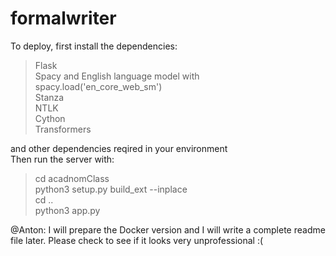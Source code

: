 # formalwriter
To deploy, first install the dependencies:

 > Flask<br>
 > Spacy and English language model with spacy.load('en_core_web_sm')<br> 
 > Stanza<br>
 > NTLK<br> 
 > Cython<br> 
 > Transformers<br>
 
and other dependencies reqired in your environment<br>
Then run the server with:

> cd acadnomClass<br> 
> python3 setup.py build_ext --inplace<br> 
> cd ..<br> 
> python3 app.py

@Anton: I will prepare the Docker version and I will write a complete readme file later. Please check to see if it looks very unprofessional :( 
